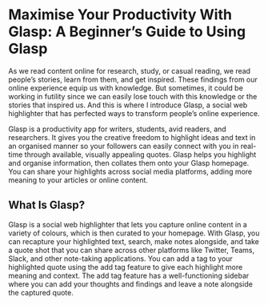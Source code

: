 # Maximise Your Productivity With Glasp: A Beginner’s Guide to Using Glasp
As we read content online for research, study, or casual reading, we read people’s stories, learn from them, and get inspired. These findings from our online experience equip us with knowledge. But sometimes, it could be working in futility since we can easily lose touch with this knowledge or the stories that inspired us. And this is where I introduce Glasp, a social web highlighter that has perfected ways to transform people’s online experience.

Glasp is a productivity app for writers, students, avid readers, and researchers. It gives you the creative freedom to highlight ideas and text in an organised manner so your followers can easily connect with you in real-time through available, visually appealing quotes. Glasp helps you highlight and organise information, then collates them onto your Glasp homepage. You can share your highlights across social media platforms, adding more meaning to your articles or online content. 

## What Is Glasp?
Glasp is a social web highlighter that lets you capture online content in a variety of colours, which is then curated to your homepage. With Glasp, you can recapture your highlighted text, search, make notes alongside, and take a quote shot that you can share across other platforms like Twitter, Teams, Slack, and other note-taking applications.
You can add a tag to your highlighted quote using the add tag feature to give each highlight more meaning and context. The add tag feature has a well-functioning sidebar where you can add your thoughts and findings and leave a note alongside the captured quote.
